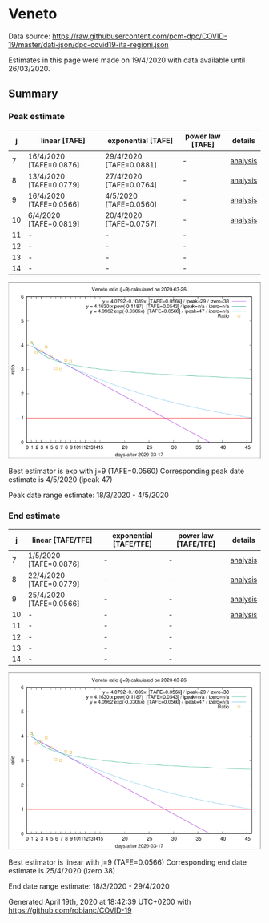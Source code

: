 # Veneto


Data source: https://raw.githubusercontent.com/pcm-dpc/COVID-19/master/dati-json/dpc-covid19-ita-regioni.json

Estimates in this page were made on 19/4/2020 with data available until 26/03/2020.


## Summary 

### Peak estimate 
|j|linear [TAFE]|exponential [TAFE]|power law [TAFE]|details|
|---|----|-----------|---------|-------|
|7|16/4/2020 [TAFE=0.0876]|29/4/2020 [TAFE=0.0881]|-|[analysis](COVID-19_veneto_j7_2020-03-26.md)|
|8|13/4/2020 [TAFE=0.0779]|27/4/2020 [TAFE=0.0764]|-|[analysis](COVID-19_veneto_j8_2020-03-26.md)|
|9|16/4/2020 [TAFE=0.0566]|4/5/2020 [TAFE=0.0560]|-|[analysis](COVID-19_veneto_j9_2020-03-26.md)|
|10|6/4/2020 [TAFE=0.0819]|20/4/2020 [TAFE=0.0757]|-|[analysis](COVID-19_veneto_j10_2020-03-26.md)|
|11|-|-|-||
|12|-|-|-||
|13|-|-|-||
|14|-|-|-||

![best peak estimate](COVID-19_veneto_j9_2020-03-26.png)

Best estimator is exp with j=9 (TAFE=0.0560)
Corresponding peak date estimate is 4/5/2020 (ipeak 47)


Peak date range estimate: 18/3/2020 - 4/5/2020

### End estimate 
|j|linear [TAFE/TFE]|exponential [TAFE/TFE]|power law [TAFE/TFE]|details|
|---|----|-----------|---------|-------|
|7|1/5/2020 [TAFE=0.0876]|-|-|[analysis](COVID-19_veneto_j7_2020-03-26.md)|
|8|22/4/2020 [TAFE=0.0779]|-|-|[analysis](COVID-19_veneto_j8_2020-03-26.md)|
|9|25/4/2020 [TAFE=0.0566]|-|-|[analysis](COVID-19_veneto_j9_2020-03-26.md)|
|10|-|-|-|[analysis](COVID-19_veneto_j10_2020-03-26.md)|
|11|-|-|-||
|12|-|-|-||
|13|-|-|-||
|14|-|-|-||

![best zero estimate](COVID-19_veneto_j9_2020-03-26.png)

Best estimator is linear with j=9 (TAFE=0.0566)
Corresponding end date estimate is 25/4/2020 (izero 38)


End date range estimate: 18/3/2020 - 29/4/2020

Generated April 19th, 2020 at 18:42:39 UTC+0200 with https://github.com/robianc/COVID-19
